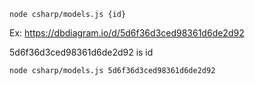 
```
node csharp/models.js {id}
```

Ex: https://dbdiagram.io/d/5d6f36d3ced98361d6de2d92

5d6f36d3ced98361d6de2d92 is id


```
node csharp/models.js 5d6f36d3ced98361d6de2d92
```